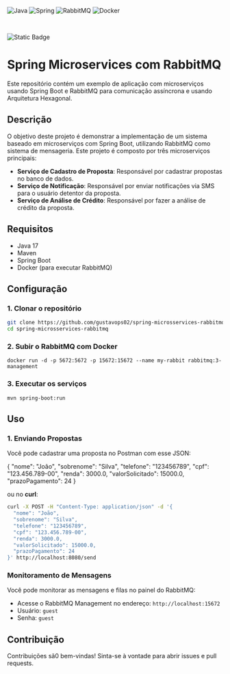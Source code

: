 ![Java](https://img.shields.io/badge/java-%23ED8B00.svg?style=for-the-badge)
![Spring](https://img.shields.io/badge/spring-%236DB33F.svg?style=for-the-badge&logo=spring&logoColor=white)
![RabbitMQ](https://img.shields.io/badge/Rabbitmq-FF6600?style=for-the-badge&logo=rabbitmq&logoColor=white)
![Docker](https://img.shields.io/badge/docker-%230db7ed.svg?style=for-the-badge&logo=docker&logoColor=white)

<br/>

![Static Badge](https://img.shields.io/badge/status-em_andamento-blue)


# Spring Microservices com RabbitMQ

Este repositório contém um exemplo de aplicação com microserviços usando Spring Boot e RabbitMQ para comunicação assíncrona e usando Arquitetura Hexagonal.

## Descrição

O objetivo deste projeto é demonstrar a implementação de um sistema baseado em microserviços com Spring Boot, utilizando RabbitMQ como sistema de mensageria. Este projeto é composto por três microserviços principais:

- **Serviço de Cadastro de Proposta**: Responsável por cadastrar propostas no banco de dados.
- **Serviço de Notificação**: Responsável por enviar notificações via SMS para o usuário detentor da proposta.
- **Serviço de Análise de Crédito**: Responsável por fazer a análise de crédito da proposta.
  
## Requisitos

- Java 17
- Maven
- Spring Boot
- Docker (para executar RabbitMQ)


## Configuração

### 1. Clonar o repositório

```bash
git clone https://github.com/gustavops02/spring-microsservices-rabbitmq.git
cd spring-microsservices-rabbitmq
```

### 2. Subir o RabbitMQ com Docker

`docker run -d -p 5672:5672 -p 15672:15672 --name my-rabbit rabbitmq:3-management`

### 3. Executar os serviços

`mvn spring-boot:run`

## Uso

### 1. Enviando Propostas

Você pode cadastrar uma proposta no Postman com esse JSON:

{
  "nome": "João",
  "sobrenome": "Silva",
  "telefone": "123456789",
  "cpf": "123.456.789-00",
  "renda": 3000.0,
  "valorSolicitado": 15000.0,
  "prazoPagamento": 24
}

ou no **curl**:

```bash
curl -X POST -H "Content-Type: application/json" -d '{
  "nome": "João",
  "sobrenome": "Silva",
  "telefone": "123456789",
  "cpf": "123.456.789-00",
  "renda": 3000.0,
  "valorSolicitado": 15000.0,
  "prazoPagamento": 24
}' http://localhost:8080/send
```


### Monitoramento de Mensagens

Você pode monitorar as mensagens e filas no painel do RabbitMQ:

- Acesse o RabbitMQ Management no endereço: `http://localhost:15672`
- Usuário: `guest`
- Senha: `guest`


## Contribuição

Contribuições sã0 bem-vindas! Sinta-se à vontade para abrir issues e pull requests.
